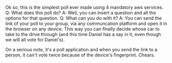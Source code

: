 Ok so, this is the simplest poll ever made using 4 mandatory aws services.
Q: What does this poll do? 
A: Well, you can insert a question and all the options for that question.
Q: What can you do with it?
A: You can send the link of your poll to your group, via any communcation platform and open it in the browser on any device. This way you can finally decide whose car to take to the drive through (and this time Daniel has a say in it, even though we will all vote for Daniel's).

On a serious note, it's a poll application and when you send the link to a person, it can't vote twice because of the device's fingerprint.
Chears.

